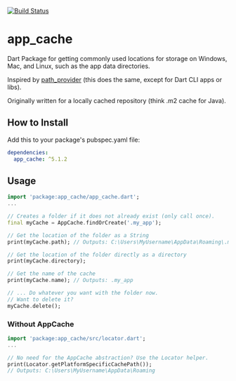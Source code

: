 [![Build Status](https://travis-ci.org/tobischw/app_cache.svg?branch=master)](https://travis-ci.org/tobischw/app_cache)
# app_cache
Dart Package for getting commonly used locations for storage on Windows, Mac, and Linux, such as the app data directories.

Inspired by [path_provider](https://pub.dev/packages/path_provider) (this does the same, except for Dart CLI apps or libs).

Originally written for a locally cached repository (think .m2 cache for Java).

## How to Install
Add this to your package's pubspec.yaml file:

```yml
dependencies:
  app_cache: ^5.1.2
```

## Usage
```dart
import 'package:app_cache/app_cache.dart';
...

// Creates a folder if it does not already exist (only call once).
final myCache = AppCache.findOrCreate('.my_app');

// Get the location of the folder as a String
print(myCache.path); // Outputs: C:\Users\MyUsername\AppData\Roaming\.my_app

// Get the location of the folder directly as a directory
print(myCache.directory);

// Get the name of the cache
print(myCache.name); // Outputs: .my_app

// ... Do whatever you want with the folder now.
// Want to delete it?
myCache.delete();
```
### Without AppCache
```dart
import 'package:app_cache/src/locator.dart';
...

// No need for the AppCache abstraction? Use the Locator helper.
print(Locator.getPlatformSpecificCachePath()); 
// Outputs: C:\Users\MyUsername\AppData\Roaming
```